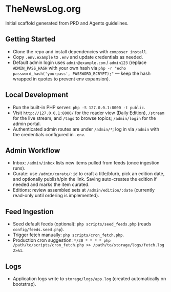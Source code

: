 # TheNewsLog.org

Initial scaffold generated from PRD and Agents guidelines.

## Getting Started

- Clone the repo and install dependencies with `composer install`.
- Copy `.env.example` to `.env` and update credentials as needed.
- Default admin login uses `admin@example.com` / `admin123` (replace `ADMIN_PASS_HASH` with your own hash via `php -r "echo password_hash('yourpass', PASSWORD_BCRYPT);"` — keep the hash wrapped in quotes to prevent env expansion).

## Local Development

- Run the built-in PHP server: `php -S 127.0.0.1:8000 -t public`.
- Visit `http://127.0.0.1:8000/` for the reader view (Daily Edition), `/stream` for the live stream, and `/tags` to browse topics; `/admin/login` for the admin portal.
- Authenticated admin routes are under `/admin/*`; log in via `/admin` with the credentials configured in `.env`.

## Admin Workflow

- Inbox: `/admin/inbox` lists new items pulled from feeds (once ingestion runs).
- Curate: use `/admin/curate/:id` to craft a title/blurb, pick an edition date, and optionally publish/pin the link. Saving auto-creates the edition if needed and marks the item curated.
- Editions: review assembled sets at `/admin/edition/:date` (currently read-only until ordering is implemented).

## Feed Ingestion

- Seed default feeds (optional): `php scripts/seed_feeds.php` (reads `config/feeds.seed.php`).
- Trigger fetch manually: `php scripts/cron_fetch.php`.
- Production cron suggestion: `*/30 * * * * php /path/to/scripts/cron_fetch.php >> /path/to/storage/logs/fetch.log 2>&1`.

## Logs

- Application logs write to `storage/logs/app.log` (created automatically on bootstrap).
